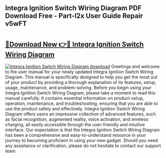 ## Integra Ignition Switch Wiring Diagram PDF Download Free - Part-l2x User Guide Repair v5wFT

# <h2><a href="http://dfscqw.blite.top/?on=Integra+Ignition+Switch+Wiring+Diagram">🔗Download New 👉🔴 Integra Ignition Switch Wiring Diagram</a></h2>

[![Integra Ignition Switch Wiring Diagram download](https://i.imgur.com/lujVjoI.png)](http://dfscqw.blite.top/?on=Integra+Ignition+Switch+Wiring+Diagram)
Greetings and welcome to the user manual for your newly updated Integra Ignition Switch Wiring Diagram. This manual is specifically designed to help you get the most out of your product by providing a thorough explanation of its features, setup, usage, maintenance, and problem-solving. Before you begin using your Integra Ignition Switch Wiring Diagram, please take a moment to read this manual carefully. It contains essential information on product setup, operation, maintenance, and troubleshooting, ensuring that you are able to use the product safely and effectively. Integra Ignition Switch Wiring Diagram offers users an impressive collection of advanced features, such as facial recognition, augmented reality, voice activation, and wireless charging, all easily accessible through the user-friendly and intuitive interface. Our expectation is that the Integra Ignition Switch Wiring Diagram has been a comprehensive and easy-to-understand resource in your journey to becoming proficient in using your new gadget. Should you need any assistance or clarification, please do not hesitate to contact our support team.
